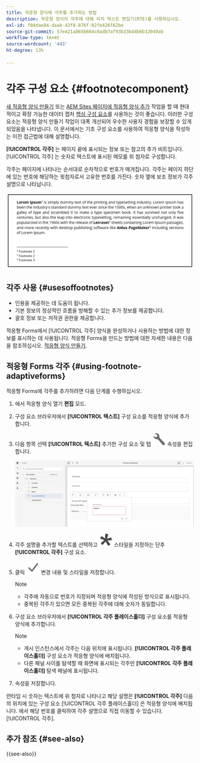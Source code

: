 ```yaml
---
title: 적응형 양식에 각주를 추가하는 방법
description: 적응형 양식의 각주에 대해 리치 텍스트 편집기(RTE)를 사용하십시오.
exl-id: f04dae84-daab-42f8-876f-02fe426f62be
source-git-commit: 57e421a865b664c0adb7af93b33bd4b6b32049ab
workflow-type: tm+mt
source-wordcount: '443'
ht-degree: 13%

---
```


# 각주 구성 요소 {#footnotecomponent}

<span class="preview"> [새 적응형 양식 만들기](/help/forms/creating-adaptive-form-core-components.md) 또는 [AEM Sites 페이지에 적응형 양식 추가](/help/forms/create-or-add-an-adaptive-form-to-aem-sites-page.md) 작업을 할 때 현대적이고 확장 가능한 데이터 캡처 [핵심 구성 요소](https://experienceleague.adobe.com/docs/experience-manager-core-components/using/adaptive-forms/introduction.html)를 사용하는 것이 좋습니다. 이러한 구성 요소는 적응형 양식 만들기 작업이 대폭 개선되어 우수한 사용자 경험을 보장할 수 있게 되었음을 나타냅니다. 이 문서에서는 기초 구성 요소를 사용하여 적응형 양식을 작성하는 이전 접근법에 대해 설명합니다. </span>

**[!UICONTROL 각주]** 는 페이지 끝에 표시되는 정보 또는 참고의 추가 비트입니다. [!UICONTROL 각주] 는 숫자로 텍스트에 표시된 메모를 위 첨자로 구성합니다.

각주는 페이지에 나타나는 순서대로 순차적으로 번호가 매겨집니다. 각주는 페이지 하단에 있는 번호에 해당하는 윗첨자로서 고유한 번호를 가진다. 숫자 옆에 보조 정보가 각주 설명으로 나타납니다.

![각주 설명](/help/forms/assets/footnote_description.png)


## 각주 사용 {#usesoffootnotes}

* 인용을 제공하는 데 도움이 됩니다.
* 기본 정보의 정상적인 흐름을 방해할 수 있는 추가 정보를 제공합니다.
* 괄호 정보 또는 저작권 권한을 제공합니다.

적응형 Forms에서 [!UICONTROL 각주] 양식을 완성하거나 사용하는 방법에 대한 정보를 표시하는 데 사용됩니다. 적응형 Forms을 만드는 방법에 대한 자세한 내용은 다음을 참조하십시오. [적응형 양식 만들기](https://experienceleague.adobe.com/docs/experience-manager-cloud-service/content/forms/create-an-adaptive-form/create-an-adaptive-form-on-forms-cs/creating-adaptive-form.html).

## 적응형 Forms 각주 {#using-footnote-adaptiveforms}

적응형 Forms에 각주를 추가하려면 다음 단계를 수행하십시오.
1. 에서 적응형 양식 열기 **편집** 모드.
1. 구성 요소 브라우저에서 **[!UICONTROL 텍스트]** 구성 요소를 적응형 양식에 추가합니다.
1. 다음 항목 선택 **[!UICONTROL 텍스트]** 추가한 구성 요소 및 탭 ![cmppr](assets/configure-icon.svg) 속성을 편집합니다.

   ![적응형 Forms 각주](/help/forms/assets/footnote_rte.png)

1. 각주 설명을 추가할 텍스트를 선택하고  ![별](/help/forms/assets/asterisk.svg) 스타일을 지정하는 단추 **[!UICONTROL 각주]** 구성 요소.

1. 클릭 ![check](/help/forms/assets/save_icon.svg) 변경 내용 및 스타일을 저장합니다.

   >[!NOTE]
   >
   >* 각주에 자동으로 번호가 지정되며 적응형 양식에 작성된 방식으로 표시됩니다.
   >* 중복된 각주가 있으면 모든 중복된 각주에 대해 숫자가 동일합니다.

1. 구성 요소 브라우저에서 **[!UICONTROL 각주 플레이스홀더]** 구성 요소를 적응형 양식에 추가합니다.
   >[!NOTE]
   >
   >* 게시 인스턴스에서 각주는 다음 위치에 표시됩니다. **[!UICONTROL 각주 플레이스홀더]** 구성 요소가 적응형 양식에 배치됩니다.
   >* 다른 패널 사이를 탐색할 때 화면에 표시되는 각주만 **[!UICONTROL 각주 플레이스홀더]** 탐색 패널에 표시됩니다.

1. 속성을 저장합니다.

런타임 시 숫자는 텍스트에 위 첨자로 나타나고 해당 설명은 **[!UICONTROL 각주]** 다음의 위치에 있는 구성 요소 [!UICONTROL 각주 플레이스홀더] 은 적응형 양식에 배치됩니다. 에서 해당 번호를 클릭하여 각주 설명으로 직접 이동할 수 있습니다. [!UICONTROL 각주].


## 추가 참조 {#see-also}

{{see-also}}